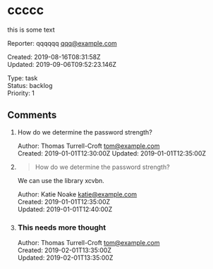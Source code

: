 # ccccc

this is some text

Reporter: qqqqqq <qqq@example.com>  

Created: 2019-08-16T08:31:58Z  
Updated: 2019-09-06T09:52:23.146Z

Type: task  
Status: backlog  
Priority: 1

## Comments
1.  How do we determine the password strength?

    Author: Thomas Turrell-Croft <tom@example.com>  
    Created: 2019-01-01T12:30:00Z
    Updated: 2019-01-01T12:35:00Z

2.  > How do we determine the password strength?

    We can use the library xcvbn.

    Author: Katie Noake <katie@example.com>  
    Created: 2019-01-01T12:35:00Z  
    Updated: 2019-01-01T12:40:00Z
3.  ### This needs more thought

    Author: Thomas Turrell-Croft <tom@example.com>  
    Created: 2019-02-01T13:35:00Z  
    Updated: 2019-02-01T13:35:00Z
